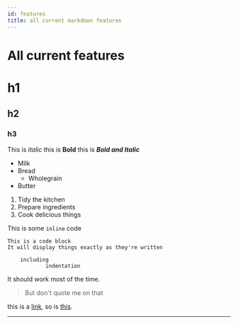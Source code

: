 ```yaml
---
id: features
title: all current markdown features
---
```


# All current features

# h1

## h2

### h3

This is _italic_ this is **Bold** this is **_Bold and Italic_**

- Milk
- Bread
  - Wholegrain
- Butter

1. Tidy the kitchen
2. Prepare ingredients
3. Cook delicious things

This is some `inline` code

```
This is a code block
It will display things exactly as they're written

    including
            indentation
```

It should work most of the time.

> But don't quote me on that

this is a [link](http://www.google.com), so is [this](http://www.youtube.com).

---
